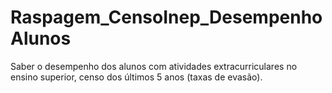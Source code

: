 # Raspagem_CensoInep_DesempenhoAlunos
Saber o desempenho dos alunos com atividades extracurriculares no ensino superior, censo dos últimos 5 anos (taxas de evasão).
